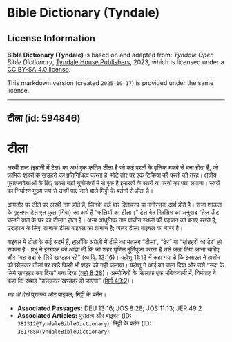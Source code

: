 # Bible Dictionary (Tyndale)

## License Information

**Bible Dictionary (Tyndale)** is based on and adapted from: _Tyndale Open Bible Dictionary_, [Tyndale House Publishers](https://tyndaleopenresources.com/), 2023, which is licensed under a [CC BY-SA 4.0 license](https://creativecommons.org/licenses/by-sa/4.0/legalcode.en).

This markdown version (created `2025-10-17`) is provided under the same license.



--------------------------------

## टीला (id: 594846)

टीला
====

अरबी शब्द (इब्रानी में टेल) का अर्थ एक कृत्रिम टीला है जो कई परतों के वृत्तिक मलबे से बना होता है, जो क्रमिक शहरों के खंडहरों का प्रतिनिधित्व करता है, मोटे तौर पर एक टिकिया की परतों की तरह। क्षेत्रीय पुरातत्ववेत्ताओं के लिए सबसे बड़ी चुनौतियों में से एक है इमारतों के स्तरों या परतों का पता लगाना। स्तरों का निर्धारण मुख्य रूप से उनमें पाए जाने वाले मिट्टी के बर्तनों से होता है। 

आमतौर पर टीले पर अरबी नाम होते हैं, जिनके कई बार दिलचस्प या मनोरंजक अर्थ होते हैं। राजा शाऊल के गृहनगर टेल एल फुल (गिबा) का अर्थ है “फलियों का टीला।” टेल बेत मिरसिम का अनुवाद “तेज़ ऊँट चलाने वाले के घर का टीला” होता है। अन्य आधुनिक नाम प्राचीन स्थलों की पहचान को बनाए रखते हैं; उदाहरण के लिए, तानाक टीला बाइबल का तानाच है; जेज़र टीला बाइबल का गेजर है।

बाइबल में टीले के कई संदर्भ हैं, हालाँकि अंग्रेज़ी में टीले का मतलब “टीला”, “ढेर” या “खंडहरों का ढेर” हो सकता है। प्रभु ने इस्राएल को आज्ञा दी कि जो शहर घृणित मूर्तिपूजा करता है उसे जला दिया जाना चाहिए और “वह सदा के लिये खण्डहर रहे” ([व्य.वि. 13:16](https://ref.ly/Deut13:16))। [यहोशू 11:13](https://ref.ly/Josh11:13) में कहा गया है कि इस्राएल ने हासोर को छोड़कर टीलों पर खड़े किसी भी शहर को नहीं जलाया। यहोशू ने आई को जला दिया और उसे “सदा के लिये खण्डहर कर दिया” बना दिया ([यहो 8:28](https://ref.ly/Josh8:28))। अम्मोनियों के खिलाफ़ एक भविष्यवाणी में, यिर्मयाह ने कहा कि रब्बाह “उजड़कर खण्डहर हो जाएगा” ([यिर्म 49:2](https://ref.ly/Jer49:2))।

*यह भी देखें* पुरातत्व और बाइबल; मिट्टी के बर्तन।

* **Associated Passages:** DEU 13:16; JOS 8:28; JOS 11:13; JER 49:2
* **Associated Articles:** पुरातत्व और बाइबल (ID: `381312@TyndaleBibleDictionary`); मिट्टी के बर्तन (ID: `381785@TyndaleBibleDictionary`)

